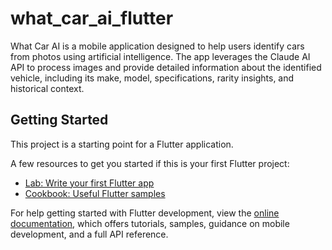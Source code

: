 # what_car_ai_flutter

What Car AI is a mobile application designed to help users identify cars from photos using artificial intelligence. The app leverages the Claude AI API to process images and provide detailed information about the identified vehicle, including its make, model, specifications, rarity insights, and historical context.

## Getting Started

This project is a starting point for a Flutter application.

A few resources to get you started if this is your first Flutter project:

- [Lab: Write your first Flutter app](https://docs.flutter.dev/get-started/codelab)
- [Cookbook: Useful Flutter samples](https://docs.flutter.dev/cookbook)

For help getting started with Flutter development, view the
[online documentation](https://docs.flutter.dev/), which offers tutorials,
samples, guidance on mobile development, and a full API reference.
